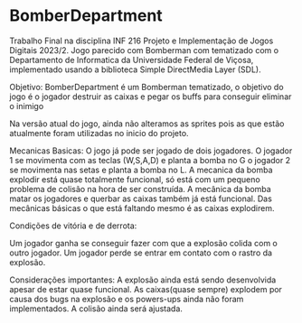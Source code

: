 # BomberDepartment
Trabalho Final na disciplina INF 216  Projeto e Implementação de Jogos Digitais 2023/2.
Jogo parecido com Bomberman com tematizado com o Departamento de Informatica da Universidade Federal de Viçosa, implementado usando a biblioteca Simple DirectMedia Layer (SDL). 

Objetivo:
BomberDepartment é um Bomberman tematizado, o objetivo do jogo é o jogador destruir as caixas e pegar os buffs para conseguir eliminar o inimigo

Na versão atual do jogo, ainda não alteramos as sprites pois as que estão atualmente foram utilizadas no inicio do projeto. 

Mecanicas Basicas:
O jogo já pode ser jogado de dois jogadores. O jogador 1 se movimenta com as teclas (W,S,A,D) e planta a bomba no G o jogador 2 se movimenta nas setas e planta a bomba no L. A mecanica da bomba explodir está quase totalmente funcional, só está com um pequeno problema de colisão na hora de ser construída. A mecânica da bomba matar os jogadores e querbar as caixas também já está funcional. Das mecânicas básicas o que está faltando mesmo é as caixas explodirem.

Condições de vitória e de derrota:

Um jogador ganha se conseguir fazer com que a explosão colida com o outro jogador.
Um jogador perde se entrar em contato com o rastro da explosão.

Considerações importantes: 
A explosão ainda está sendo desenvolvida apesar de estar quase funcional.
As caixas(quase sempre) explodem por causa dos bugs na explosão e os powers-ups ainda não foram implementados.
A colisão ainda será ajustada.